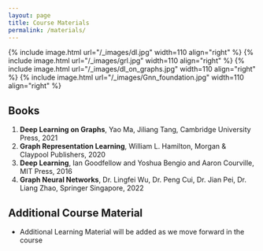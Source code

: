 ```yaml
---
layout: page
title: Course Materials
permalink: /materials/
---
```


{% include image.html url="/_images/dl.jpg" width=110 align="right" %}
{% include image.html url="/_images/grl.jpg" width=110 align="right" %}
{% include image.html url="/_images/dl_on_graphs.jpg" width=110 align="right" %}
{% include image.html url="/_images/Gnn_foundation.jpg" width=110 align="right" %}


## Books

1. **Deep Learning on Graphs**, Yao Ma, Jiliang Tang, Cambridge University Press, 2021
2. **Graph Representation Learning**, William L. Hamilton, Morgan & Claypool Publishers, 2020
3. **Deep Learning**, Ian Goodfellow and Yoshua Bengio and Aaron Courville, MIT Press, 2016
4. **Graph Neural Networks**, Dr. Lingfei Wu, Dr. Peng Cui, Dr. Jian Pei, Dr. Liang Zhao, Springer Singapore, 2022


## Additional Course Material

* Additional Learning Material will be added as we move forward in the course
